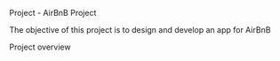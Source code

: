 Project - AirBnB Project

The objective of this project is to design and develop an app for AirBnB

Project overview
